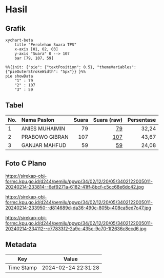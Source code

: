 # Hasil

## Grafik

```mermaid
xychart-beta
    title "Perolehan Suara TPS"
    x-axis [01, 02, 03]
    y-axis "Suara" 0 --> 107
    bar [79, 107, 59]
```

```mermaid
%%{init: {"pie": {"textPosition": 0.5}, "themeVariables": {"pieOuterStrokeWidth": "5px"}} }%%
pie showData
    "1" : 79
    "2" : 107
    "3" : 59
```

## Tabel

| No. | Nama Paslon    | Suara | Suara (raw) | Persentase |
|:--- |:-------------- | -----:| -----------:| ----------:|
| 1   | ANIES MUHAIMIN | 79    | [79][p-1]   | 32,24      |
| 2   | PRABOWO GIBRAN | 107   | [107][p-2]  | 43,67      |
| 3   | GANJAR MAHFUD  | 59    | [59][p-3]   | 24,08      |


[p-1]: https://github.com/gigit-pemilu/pemilu-2024-34-di-yogyakarta/blob/main/pilpres/hitung-suara/sub/34-di-yogyakarta/sub/02-bantul/sub/12-banguntapan/sub/2005-jambidan/sub/011-tps/sub/paslon-1.txt
[p-2]: https://github.com/gigit-pemilu/pemilu-2024-34-di-yogyakarta/blob/main/pilpres/hitung-suara/sub/34-di-yogyakarta/sub/02-bantul/sub/12-banguntapan/sub/2005-jambidan/sub/011-tps/sub/paslon-2.txt
[p-3]: https://github.com/gigit-pemilu/pemilu-2024-34-di-yogyakarta/blob/main/pilpres/hitung-suara/sub/34-di-yogyakarta/sub/02-bantul/sub/12-banguntapan/sub/2005-jambidan/sub/011-tps/sub/paslon-3.txt

## Foto C Plano

https://sirekap-obj-formc.kpu.go.id/d244/pemilu/ppwp/34/02/12/20/05/3402122005011-20240214-233814--6ef9271a-6182-41ff-8bcf-c5cc68e6dc42.jpg

https://sirekap-obj-formc.kpu.go.id/d244/pemilu/ppwp/34/02/12/20/05/3402122005011-20240214-233950--d814689d-da36-490c-805b-408ca5ed7c47.jpg

https://sirekap-obj-formc.kpu.go.id/d244/pemilu/ppwp/34/02/12/20/05/3402122005011-20240214-234112--c77833f2-2a9c-435c-9c70-1f2636c8ecd6.jpg


## Metadata

| Key        | Value               |
| ---------- | ------------------- |
| Time Stamp | 2024-02-24 22:31:28 |



